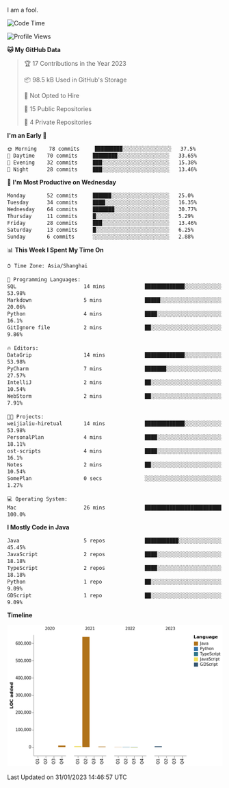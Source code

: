 I am a fool.

<!--START_SECTION:waka-->
![Code Time](http://img.shields.io/badge/Code%20Time-5%20hrs%2046%20mins-blue)

![Profile Views](http://img.shields.io/badge/Profile%20Views-125-blue)

**🐱 My GitHub Data** 

> 🏆 17 Contributions in the Year 2023
 > 
> 📦 98.5 kB Used in GitHub's Storage 
 > 
> 🚫 Not Opted to Hire
 > 
> 📜 15 Public Repositories 
 > 
> 🔑 4 Private Repositories  
 > 
**I'm an Early 🐤** 

```text
🌞 Morning    78 commits     █████████░░░░░░░░░░░░░░░░   37.5% 
🌆 Daytime    70 commits     ████████░░░░░░░░░░░░░░░░░   33.65% 
🌃 Evening    32 commits     ███░░░░░░░░░░░░░░░░░░░░░░   15.38% 
🌙 Night      28 commits     ███░░░░░░░░░░░░░░░░░░░░░░   13.46%

```
📅 **I'm Most Productive on Wednesday** 

```text
Monday       52 commits     ██████░░░░░░░░░░░░░░░░░░░   25.0% 
Tuesday      34 commits     ████░░░░░░░░░░░░░░░░░░░░░   16.35% 
Wednesday    64 commits     ███████░░░░░░░░░░░░░░░░░░   30.77% 
Thursday     11 commits     █░░░░░░░░░░░░░░░░░░░░░░░░   5.29% 
Friday       28 commits     ███░░░░░░░░░░░░░░░░░░░░░░   13.46% 
Saturday     13 commits     █░░░░░░░░░░░░░░░░░░░░░░░░   6.25% 
Sunday       6 commits      ░░░░░░░░░░░░░░░░░░░░░░░░░   2.88%

```


📊 **This Week I Spent My Time On** 

```text
⌚︎ Time Zone: Asia/Shanghai

💬 Programming Languages: 
SQL                      14 mins             █████████████░░░░░░░░░░░░   53.98% 
Markdown                 5 mins              █████░░░░░░░░░░░░░░░░░░░░   20.06% 
Python                   4 mins              ████░░░░░░░░░░░░░░░░░░░░░   16.1% 
GitIgnore file           2 mins              ██░░░░░░░░░░░░░░░░░░░░░░░   9.86%

🔥 Editors: 
DataGrip                 14 mins             █████████████░░░░░░░░░░░░   53.98% 
PyCharm                  7 mins              ███████░░░░░░░░░░░░░░░░░░   27.57% 
IntelliJ                 2 mins              ██░░░░░░░░░░░░░░░░░░░░░░░   10.54% 
WebStorm                 2 mins              ██░░░░░░░░░░░░░░░░░░░░░░░   7.91%

🐱‍💻 Projects: 
weijialiu-hiretual       14 mins             █████████████░░░░░░░░░░░░   53.98% 
PersonalPlan             4 mins              ████░░░░░░░░░░░░░░░░░░░░░   18.11% 
ost-scripts              4 mins              ████░░░░░░░░░░░░░░░░░░░░░   16.1% 
Notes                    2 mins              ██░░░░░░░░░░░░░░░░░░░░░░░   10.54% 
SomePlan                 0 secs              ░░░░░░░░░░░░░░░░░░░░░░░░░   1.27%

💻 Operating System: 
Mac                      26 mins             █████████████████████████   100.0%

```

**I Mostly Code in Java** 

```text
Java                     5 repos             ███████████░░░░░░░░░░░░░░   45.45% 
JavaScript               2 repos             ████░░░░░░░░░░░░░░░░░░░░░   18.18% 
TypeScript               2 repos             ████░░░░░░░░░░░░░░░░░░░░░   18.18% 
Python                   1 repo              ██░░░░░░░░░░░░░░░░░░░░░░░   9.09% 
GDScript                 1 repo              ██░░░░░░░░░░░░░░░░░░░░░░░   9.09%

```


**Timeline**

![Chart not found](https://raw.githubusercontent.com/VeejaLiu/VeejaLiu/master/charts/bar_graph.png) 


 Last Updated on 31/01/2023 14:46:57 UTC
<!--END_SECTION:waka-->
